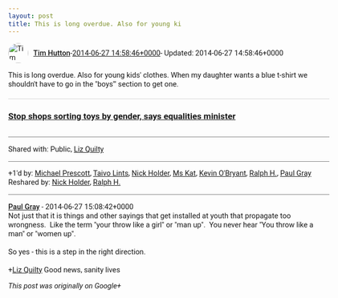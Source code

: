 ```yaml
---
layout: post
title: This is long overdue. Also for young ki
---
```


<html><head><meta charset="utf-8"><title>This is long overdue. Also for young kids&amp;#39; clothes. When my daughter want...</title><style>body {font: 11pt Roboto, Arial, sans-serif; max-width: 640px; margin: 24px;}.author-photo {border-radius: 50%; margin-right: 10px; width: 40px;}.author {font-weight: 500;}.main-content {margin: 15px 0 15px;}.post-title {font-weight: bold;}.location {display: block; margin-top: 15px;}.location img {float: left; margin-right: 5px; width: 20px;}.media-link {display: inline-block; max-width: 100%; vertical-align: top;}.media-link p {margin-top: 5px; max-height: 4em; overflow: scroll;}.media {max-height: 100vh; max-width: 100%;}.video-placeholder {background: black; display: flex; height: 300px; max-width: 100%; width: 640px;}.play-icon {border-bottom: 30px solid transparent; border-left: 50px solid white; border-top: 30px solid transparent; color: white; margin: auto;}.album {max-height: 800px; overflow: scroll; width: calc(100vw - 48px);}.album .media-link {margin-right: 5px; max-width: 250px;}.album .media {max-height: 250px;}.link-embed {border-top: 1px solid lightgrey; display: block; margin-top: 20px;}.link-embed img {max-width: 100%;}.inline-link-embed {display: block;}.inline-link-embed img {vertical-align: middle;}.link-title {display: inline-block; font-size: medium; font-weight: 300; padding-left: 1em;}.reshare-attribution {display: block; font-weight: bold; margin-bottom: 10px;}.poll-image {margin-bottom: 5px; max-height: 300px; max-width: 500px;}.poll-choice {align-items: center; display: flex; margin-bottom: 5px; max-width: 500px;}.poll-choice-percentage {background-color: lightblue; height: 100%; left: 0; position: absolute; z-index: -1;}.poll-choice-selected {margin-right: 5px;}.poll-choice-results {border: 1px solid lightgray; border-radius: 5px; display: flex; line-height: 40px; overflow: hidden; padding: 0 8px; position: relative;}.poll-choice-results, .poll-choice-description {flex-grow: 1; margin-right: 10px;}.poll-choice-image {width: 100%;}.poll-choice-image, .poll-choice-image img {max-height: 40px; max-width: 100px;}.poll-choice-votes {max-height: 100px; overflow: auto;}.plus-entity-embed {color: black; display: block; text-decoration: none;}.plus-entity-embed-cover-photo {max-height: 300px; max-width: 100%;}.plus-entity-embed-info {padding: 0 1em 1em;}.plus-entity-embed-info h2 {font-weight: 500; margin: 10px 0;}.plus-entity-embed-info p {font-size: small; margin: 0;}.collection-owner-avatar {border-radius: 50%; border: 2px solid white; height: 40px; margin-top: -22px;}.visibility {padding: 1em 0; border-top: 1px solid grey;}.post-activity {padding: 1em 0; border-top: 1px solid grey;}.comments {border-top: 1px solid gray; padding-top: 1em;}.comment + .comment {margin-top: 1em;}.comment .media-link, .comment .inline-link-embed {margin-top: 5px;}</style></head><body><div style="margin-bottom:1em;"><div style="display:flex; align-items:center"><img class="author-photo" src="https://lh4.googleusercontent.com/-epo4ZZKNqEw/AAAAAAAAAAI/AAAAAAAAVSU/qu3LpcHEnoQ/s64-c/photo.jpg" alt="Tim Hutton"><a href="https://plus.google.com/+TimHutton" target="_blank" class="author">Tim Hutton</a> - <a target="_blank" href="https://plus.google.com/+TimHutton/posts/fcjtFjueC1q">2014-06-27 14:58:46+0000</a><span> - Updated: 2014-06-27 14:58:46+0000</span></div><div class="main-content">This is long overdue. Also for young kids&#39; clothes. When my daughter wants a blue t-shirt we shouldn&#39;t have to go in the &quot;boys&#39;&quot; section to get one.</div><a href="http://www.theguardian.com/world/2014/jun/27/toys-gender-jenny-wilmott-science-engineering-careers" target="_blank" class="link-embed"><h3>Stop shops sorting toys by gender, says equalities minister</h3><img src="https://static-secure.guim.co.uk/sys-images/Guardian/Pix/pictures/2014/6/27/1403874997827/Little-girl-with-pink-toy-014.jpg" alt=""></a></div><div class="visibility">Shared with: Public, <a href="https://plus.google.com/114228869493885222559">Liz Quilty</a></div><div class="post-activity"><div class="plus-oners">+1'd by: <a href="https://plus.google.com/+MichaelPrescott">Michael Prescott</a>, <a href="https://plus.google.com/+TaivoLints">Taivo Lints</a>, <a href="https://plus.google.com/+NickHolder">Nick Holder</a>, <a href="https://plus.google.com/103314842937793937248">Ms Kat</a>, <a href="https://plus.google.com/+KevinOBryant">Kevin O&#39;Bryant</a>, <a href="https://plus.google.com/+RalphH007">Ralph H.</a>, <a href="https://plus.google.com/+PaulGrayUK">Paul Gray</a></div><div class="resharers">Reshared by: <a href="https://plus.google.com/+NickHolder">Nick Holder</a>, <a href="https://plus.google.com/+RalphH007">Ralph H.</a></div></div><div class="comments"><div class="comment"><a target="_blank" href="https://plus.google.com/+PaulGrayUK" class="author">Paul Gray</a><span class="time"> - 2014-06-27 15:08:42+0000</span><div class="comment-content">Not just that it is things and other sayings that get installed at youth that propagate too wrongness.  Like the term &quot;your throw like a girl&quot; or &quot;man up&quot;.  You never hear &quot;You throw like a man&quot; or &quot;women up&quot;.  <br><br>So yes - this is a step in the right direction.<br><br><span class="proflinkWrapper"><span class="proflinkPrefix">+</span><a class="proflink bidi_isolate" href="https://plus.google.com/114228869493885222559" oid="114228869493885222559" >Liz Quilty</a></span> Good news, sanity lives</div></div></div></body></html>

<i>This post was originally on Google+</i>